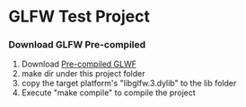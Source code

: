 # GLFW Test Project


### Download GLFW Pre-compiled

1. Download [Pre-compiled GLWF](https://www.glfw.org/download.html)
2. make dir under this project folder
3. copy the target platform's "libglfw.3.dylib" to the lib folder
4. Execute "make compile" to compile the project

